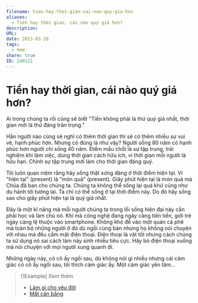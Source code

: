 ```yaml
---
filename: tien-hay-thoi-gian-cai-nao-quy-gia-hon
aliases:
  - Tiền hay thời gian, cái nào quý giá hơn?
description: 
URL: 
date: 2023-03-20
tags:
  - hmm
share: true
ID: 240111
---
```


# Tiền hay thời gian, cái nào quý giá hơn?

Ai trong chúng ta rồi cũng sẽ biết "Tiền không phải là thứ quý giá nhất, thời gian mới là thứ đáng trân trọng."

Hẳn người nào cũng sẽ nghĩ có thêm thời gian thì sẽ có thêm nhiều sự vui vẻ, hạnh phúc hơn. Nhưng có đúng là như vậy? Người sống 80 năm có hạnh phúc hơn người chỉ sống 40 năm. Điểm mấu chốt là sự tập trung, trải nghiệm khi làm việc, dùng thời gian cách hữu ích, vì thời gian mỗi người là hữu hạn. Chính sự tập trung mới làm cho thời gian đáng quý.

Tôi luôn quan niệm rằng hãy sống thật xứng đáng ở thời điểm hiện tại. Vì "hiện tại" (present) là "món quà" (present). Giây phút hiện tại là món quà mà Chúa đã ban cho chúng ta. Chúng ta không thể sống lại quá khứ cũng như du hành tới tương lai. Ta chỉ có thể sống ở tại thời điểm này. Do đó hãy sống sao cho giây phút hiện tại là quý giá nhất.

Đây là một kĩ năng mà mỗi người chúng ta trong lối sống hiện đại này cần phải học và làm chủ nó. Khi mà công nghệ đang ngày càng tiên tiến, giới trẻ ngày càng lệ thuộc vào smartphone. Không khó để vào một quán cà phê mà toàn bộ những người ở đó dù ngồi cùng bàn nhưng họ không nói chuyện với nhau mà đều cắm mặt điện thoại. Điện thoại là vật tốt nhưng cách chúng ta sử dụng nó sai cách làm nảy sinh nhiều tiêu cực. Hãy bỏ điện thoại xuống mà nói chuyện với mọi người xung quanh đi.

Những ngày này, có cô ấy ngồi sau, dù không nói gì nhiều nhưng cái cảm giác có cô ấy ngồi sau, tôi thích cảm giác ấy. Một cảm giác yên tâm...

> [!Example] Xem thêm
> - [Làm gì cho yêu đời](./lam-gi-cho-yeu-doi.md)
> - [Mất cân bằng](./mat-can-bang.md)